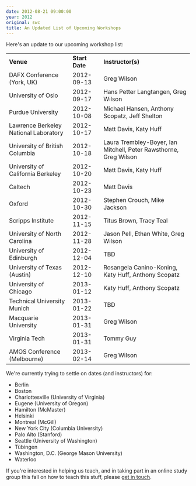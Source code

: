 ```yaml
---
date: 2012-08-21 09:00:00
year: 2012
original: swc
title: An Updated List of Upcoming Workshops
---
```

<p>Here's an update to our upcoming workshop list:</p>
<table>
<tbody>
<tr>
<td><strong>Venue</strong></td>
<td><strong>Start Date  </strong></td>
<td><strong>Instructor(s)</strong></td>
</tr>
<tr>
<td>DAFX Conference (York, UK)</td>
<td>2012-09-13</td>
<td>Greg Wilson</td>
</tr>
<tr>
<td>University of Oslo</td>
<td>2012-09-17</td>
<td>Hans Petter Langtangen, Greg Wilson</td>
</tr>
<tr>
<td>Purdue University</td>
<td>2012-10-08</td>
<td>Michael Hansen, Anthony Scopatz, Jeff Shelton</td>
</tr>
<tr>
<td>Lawrence Berkeley National Laboratory</td>
<td>2012-10-17</td>
<td>Matt Davis, Katy Huff</td>
</tr>
<tr>
<td>University of British Columbia</td>
<td>2012-10-18</td>
<td>Laura Trembley-Boyer, Ian Mitchell, Peter Rawsthorne, Greg Wilson</td>
</tr>
<tr>
<td>University of California Berkeley</td>
<td>2012-10-20</td>
<td>Matt Davis, Katy Huff</td>
</tr>
<tr>
<td>Caltech</td>
<td>2012-10-23</td>
<td>Matt Davis</td>
</tr>
<tr>
<td>Oxford</td>
<td>2012-10-30</td>
<td>Stephen Crouch, Mike Jackson</td>
</tr>
<tr>
<td>Scripps Institute</td>
<td>2012-11-15</td>
<td>Titus Brown, Tracy Teal</td>
</tr>
<tr>
<td>University of North Carolina</td>
<td>2012-11-28</td>
<td>Jason Pell, Ethan White, Greg Wilson</td>
</tr>
<tr>
<td>University of Edinburgh</td>
<td>2012-12-04</td>
<td>TBD</td>
</tr>
<tr>
<td>University of Texas (Austin)</td>
<td>2012-12-10</td>
<td>Rosangela Canino-Koning, Katy Huff, Anthony Scopatz</td>
</tr>
<tr>
<td>University of Chicago</td>
<td>2013-01-12</td>
<td>Katy Huff, Anthony Scopatz</td>
</tr>
<tr>
<td>Technical University Munich</td>
<td>2013-01-22</td>
<td>TBD</td>
</tr>
<tr>
<td>Macquarie University</td>
<td>2013-01-31</td>
<td>Greg Wilson</td>
</tr>
<tr>
<td>Virginia Tech</td>
<td>2013-01-31</td>
<td>Tommy Guy</td>
</tr>
<tr>
<td>AMOS Conference (Melbourne)</td>
<td>2013-02-14</td>
<td>Greg Wilson</td>
</tr>
</tbody>
</table>
<p>We're currently trying to settle on dates (and instructors) for:</p>
<ul>
<li>Berlin</li>
<li>Boston</li>
<li>Charlottesville (University of Virginia)</li>
<li>Eugene (University of Oregon)</li>
<li>Hamilton (McMaster)</li>
<li>Helsinki</li>
<li>Montreal (McGill)</li>
<li>New York City (Columbia University)</li>
<li>Palo Alto (Stanford)</li>
<li>Seattle (University of Washington)</li>
<li>T&uuml;bingen</li>
<li>Washington, D.C. (George Mason University)</li>
<li>Waterloo</li>
</ul>
<p>If you're interested in helping us teach, and in taking part in an online study group this fall on how to teach this stuff, please <a href="mailto:{{site.contact}}">get in touch</a>.</p>
